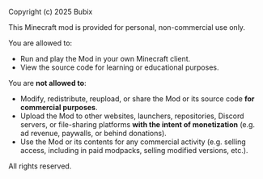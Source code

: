 Copyright (c) 2025 Bubix

This Minecraft mod is provided for personal, non-commercial use only.

You are allowed to:
- Run and play the Mod in your own Minecraft client.
- View the source code for learning or educational purposes.

You are **not allowed to**:
- Modify, redistribute, reupload, or share the Mod or its source code **for commercial purposes**.
- Upload the Mod to other websites, launchers, repositories, Discord servers, or file-sharing platforms **with the intent of monetization** (e.g. ad revenue, paywalls, or behind donations).
- Use the Mod or its contents for any commercial activity (e.g. selling access, including in paid modpacks, selling modified versions, etc.).

All rights reserved.
